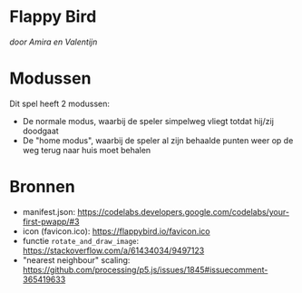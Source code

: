 # Flappy Bird
_door Amira en Valentijn_

# Modussen
Dit spel heeft 2 modussen:
* De normale modus, waarbij de speler simpelweg vliegt totdat hij/zij doodgaat
* De "home modus", waarbij de speler al zijn behaalde punten weer op de weg terug naar huis moet behalen

# Bronnen
* manifest.json: https://codelabs.developers.google.com/codelabs/your-first-pwapp/#3
* icon (favicon.ico): https://flappybird.io/favicon.ico
* functie `rotate_and_draw_image`: https://stackoverflow.com/a/61434034/9497123
* "nearest neighbour" scaling: https://github.com/processing/p5.js/issues/1845#issuecomment-365419633
